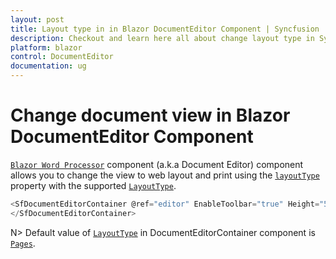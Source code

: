 ```yaml
---
layout: post
title: Layout type in in Blazor DocumentEditor Component | Syncfusion
description: Checkout and learn here all about change layout type in Syncfusion Blazor DocumentEditor component and much more.
platform: blazor
control: DocumentEditor
documentation: ug
---
```


# Change document view in Blazor DocumentEditor Component

[`Blazor Word Processor`](https://www.syncfusion.com/blazor-components/blazor-word-processor) component (a.k.a Document Editor) component allows you to change the view to web layout and print using the  [`layoutType`](https://help.syncfusion.com/cr/blazor/Syncfusion.Blazor.DocumentEditor.LayoutType.html#fields) property with the supported [`LayoutType`](https://help.syncfusion.com/cr/blazor/Syncfusion.Blazor.DocumentEditor.LayoutType.html).

```typescript
<SfDocumentEditorContainer @ref="editor" EnableToolbar="true" Height="590px" LayoutType="LayoutType.Continuous">
</SfDocumentEditorContainer>
```

N> Default value of [`LayoutType`](https://help.syncfusion.com/cr/blazor/Syncfusion.Blazor.DocumentEditor.LayoutType.html?_ga=2.86979928.1792501268.1670214760-93590999.1630704258) in DocumentEditorContainer component is [`Pages`](https://help.syncfusion.com/cr/blazor/Syncfusion.Blazor.DocumentEditor.LayoutType.html#Syncfusion_Blazor_DocumentEditor_LayoutType_Pages).